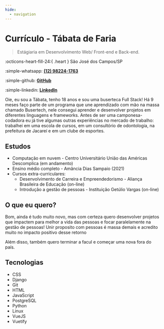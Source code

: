 ```yaml
---
hide:
  - navigation
---
```

# **Currículo - Tábata de Faria** 
> Estágiaria em Desenvolvimento Web/ Front-end e Back-end. 
 
:octicons-heart-fill-24:{ .heart } São José dos Campos/SP

:simple-whatsapp: **[ (12) 98224-1763 ](https://wa.me/5512982241763)** <br> 

:simple-github: **[GitHub](https://github.com/tabataf)** <br>

:simple-linkedin: **[LinkedIn](https://www.linkedin.com/in/t%C3%A1bata-de-faria//)** <br>

Oie, eu sou a Tábata, tenho 18 anos e sou uma buserteca Full Stack! Há 9 meses faço parte de um programa que une aprendizado com mão na massa chamado Busertech, nele consegui aprender e desenvolver projetos em diferentes linguagens e frameworks.
Antes de ser uma camponesa-codadora eu já tive algumas outras experiências no mercado de trabalho: trabalhei em uma escola de cursos, em um consultório de odontologia, na prefeitura de Jacareí e em um clube de esportes.

## Estudos

* Computação em nuvem - Centro Universitário União das Américas Descomplica (em andamento)
* Ensino médio completo - Amância Dias Sampaio (2021)
* Cursos extra-curriculares:
    * Desenvolvimento de Carreira e Empreendedorismo - Aliança Brasileira de Educação (on-line)
    * Introdução a gestão de pessoas - Instituição Getúlio Vargas (on-line)

## O que eu quero?

Bom, ainda é tudo muito novo, mas com certeza quero desenvolver projetos que impactem para melhor a vida das pessoas e focar paralelamente na gestão de pessoas! Unir proposito com pessoas é massa demais e acredito muito no impacto positivo desse retorno

Além disso, também quero terminar a facul e começar uma nova fora do país.
## Tecnologias
* CSS
* Django
* Git
* HTML
* JavaScript
* PostgreSQL
* Python
* Linux
* VueJS
* Vuetify



